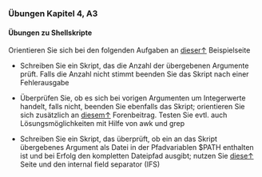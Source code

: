 ### Übungen Kapitel 4, A3

#### Übungen zu Shellskripte

Orientieren Sie sich bei den folgenden Aufgaben an [dieser&uarr;](http://www.freeos.com/guides/lsst/ch08.html) Beispielseite

* Schreiben Sie ein Skript, das die Anzahl der übergebenen Argumente prüft. Falls die Anzahl nicht stimmt beenden Sie das Skript nach einer Fehlerausgabe

* Überprüfen Sie, ob es sich bei vorigen Argumenten um Integerwerte handelt, falls nicht, beenden Sie ebenfalls das Skript; orientieren Sie sich zusätzlich an [diesem&uarr;](https://www.quora.com/How-do-I-check-in-Unix-whether-the-argument-pass-is-number-or-string-using-Shell-Script) Forenbeitrag. Testen Sie evtl. auch Lösungsmöglichkeiten mit Hilfe von awk und grep

* Schreiben Sie ein Skript, das überprüft, ob ein an das Skript übergebenes Argument als Datei in der Pfadvariablen $PATH enthalten ist und bei Erfolg den kompletten Dateipfad ausgibt; nutzen Sie [diese&uarr;](http://www.unixcl.com/2009/04/parsing-env-variable-path-in-bash.html) Seite und den internal field separator (IFS)



